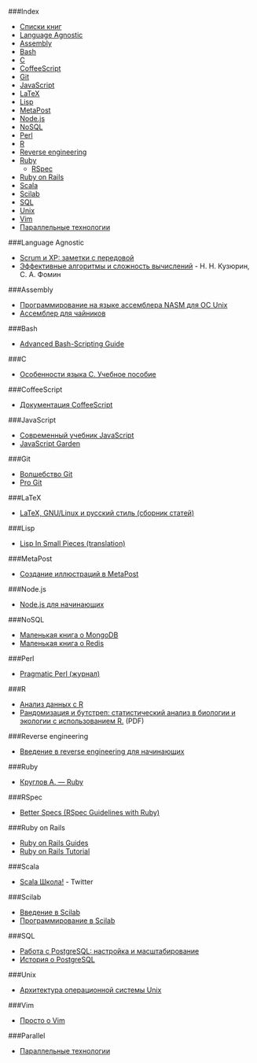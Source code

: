 ###Index
* [Списки книг](#meta-lists)
* [Language Agnostic](#language-agnostic)
* [Assembly](#assembly)
* [Bash](#bash)
* [C](#c)
* [CoffeeScript](#coffeescript)
* [Git](#git)
* [JavaScript](#javascript)
* [LaTeX](#latex)
* [Lisp](#lisp)
* [MetaPost](#metapost)
* [Node.js](#nodejs)
* [NoSQL](#nosql)
* [Perl](#perl)
* [R](#r)
* [Reverse engineering](#reverse-engineering)
* [Ruby](#ruby)
  * [RSpec](#rspec)
* [Ruby on Rails](#ruby-on-rails)
* [Scala](#scala)
* [Scilab](#scilab)
* [SQL](#sql)
* [Unix](#unix)
* [Vim](#vim)
* [Параллельные технологии](#parallel)

###Language Agnostic

* [Scrum и XP: заметки с передовой](http://scrum.org.ua/wp-content/uploads/2008/12/scrum_xp-from-the-trenches-rus-final.pdf)
* [Эффективные алгоритмы и сложность вычислений](http://discopal.ispras.ru/Ru.book-advanced-algorithms.htm) - Н. Н. Кузюрин, С. А. Фомин

###Assembly

* [Программирование на языке ассемблера NASM для ОС Unix](http://www.stolyarov.info/books/pdf/nasm_unix.pdf)
* [Ассемблер для чайников](http://av-assembler.ru/asm/afd/assembler-for-dummy.htm)

###Bash

* [Advanced Bash-Scripting Guide](http://rus-linux.net/MyLDP/BOOKS/abs-guide/flat/abs-book.html)

###C

* [Особенности языка C. Учебное пособие](http://younglinux.info/sites/default/files/programmingC.pdf)

###CoffeeScript

* [Документация CoffeeScript](http://cidocs.ru/coffeescript/)


###JavaScript

* [Современный учебник JavaScript](http://learn.javascript.ru/)
* [JavaScript Garden](http://bonsaiden.github.io/JavaScript-Garden/ru/)

###Git

* [Волшебство Git](http://www-cs-students.stanford.edu/~blynn/gitmagic/intl/ru/)
* [Pro Git](http://git-scm.com/book/ru)


###LaTeX

* [LaTeX, GNU/Linux и русский стиль (сборник статей)](http://www.inp.nsk.su/~baldin/LaTeX/index.html)


###Lisp

* [Lisp In Small Pieces (translation)](https://github.com/ilammy/lisp)


###MetaPost

* [Создание иллюстраций в MetaPost](http://www.inp.nsk.su/~baldin/mpost/index.html)


###Node.js

* [Node.js для начинающих](http://nodebeginner.ru)


###NoSQL

* [Маленькая книга о MongoDB](http://jsman.ru/mongo-book/index.html)
* [Маленькая книга о Redis](https://github.com/kondratovich/the-little-redis-book/blob/master/ru/redis.md)


###Perl

* [Pragmatic Perl (журнал)](http://pragmaticperl.com/)


###R

* [Анализ данных с R](http://www.inp.nsk.su/~baldin/DataAnalysis/index.html)
* [Рандомизация и бутстреп: статистический анализ в биологии и экологии с использованием R.](http://www.ievbras.ru/ecostat/Kiril/Article/A32/Starb.pdf) (PDF)

###Reverse engineering

* [Введение в reverse engineering для начинающих](https://github.com/dennis714/RE-for-beginners)

###Ruby

* [Круглов А. — Ruby](https://github.com/Krugloff/rus_ruby_book)

###RSpec
* [Better Specs (RSpec Guidelines with Ruby)](http://betterspecs.org/ru)

###Ruby on Rails

* [Ruby on Rails Guides](http://rusrails.ru)
* [Ruby on Rails Tutorial](http://railstutorial.ru/)

###Scala

* [Scala Школа!](http://twitter.github.io/scala_school/ru/) - Twitter

###Scilab

* [Введение в Scilab](http://forge.scilab.org/index.php/p/docintrotoscilab/downloads/)
* [Программирование в Scilab](http://forge.scilab.org/index.php/p/docprogscilab/downloads/)

###SQL

* [Работа с PostgreSQL: настройка и масштабирование](http://postgresql.leopard.in.ua/)
* [История о PostgreSQL](http://www.inp.nsk.su/~baldin/PostgreSQL/index.html)

###Unix

* [Архитектура операционной системы Unix](http://lib.ru/BACH/)

###Vim

* [Просто о Vim](http://rus-linux.net/MyLDP/BOOKS/Vim/prosto-o-vim.pdf)

###Parallel

* [Параллельные технологии](http://www.inp.nsk.su/~baldin/Parallel/index.html)
